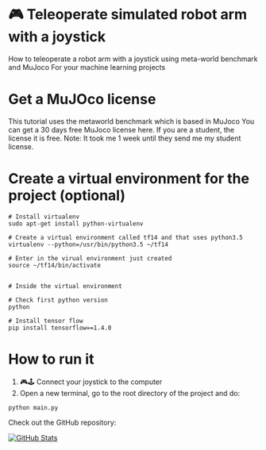 # 🎮 Teleoperate simulated robot arm with a joystick
How to teleoperate a robot arm with a joystick using meta-world benchmark and MuJoco
For your machine learning projects

# Get a MuJOco license
This tutorial uses the metaworld benchmark which is based in MuJoco
You can get a 30 days free MuJoco license here. If you are a student, the license it is free. Note: It took me 1 week until they send me my student license.

# Create a virtual environment for the project (optional)
```Shell
# Install virtualenv
sudo apt-get install python-virtualenv

# Create a virtual environment called tf14 and that uses python3.5
virtualenv --python=/usr/bin/python3.5 ~/tf14

# Enter in the virual environment just created
source ~/tf14/bin/activate


# Inside the virtual environment

# Check first python version
python

# Install tensor flow
pip install tensorflow==1.4.0
```

# How to run it
1. 🎮🕹️ Connect your joystick to the computer
2. Open a new terminal, go to the root directory of the project and do:

```
python main.py
```


Check out the GitHub repository:

<div>
  <p>
    <a href="https://github.com/rlworkgroup/metaworld">
      <img src="https://github-readme-stats.vercel.app/api/pin/?username=rlworkgroup&repo=metaworld&show_owner=True" alt="GitHub Stats" />
    </a>
  </p>
</div>
